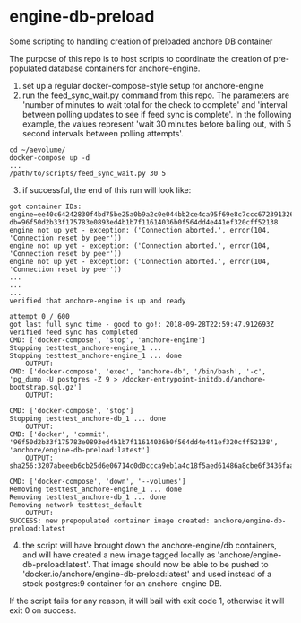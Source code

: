 # engine-db-preload
Some scripting to handling creation of preloaded anchore DB container

The purpose of this repo is to host scripts to coordinate the creation of pre-populated database containers for anchore-engine.

1) set up a regular docker-compose-style setup for anchore-engine
2) run the feed_sync_wait.py command from this repo.  The parameters are 'number of minutes to wait total for the check to complete' and 'interval between polling updates to see if feed sync is complete'.  In the following example, the values represent 'wait 30 minutes before bailing out, with 5 second intervals between polling attempts'.

```
cd ~/aevolume/
docker-compose up -d
...
/path/to/scripts/feed_sync_wait.py 30 5
```

3) if successful, the end of this run will look like:

```
got container IDs: engine=ee40c64242830f4bd75be25a0b9a2c0e044bb2ce4ca95f69e8c7ccc672391326 db=96f50d2b33f175783e0893ed4b1b7f11614036b0f564dd4e441ef320cff52138
engine not up yet - exception: ('Connection aborted.', error(104, 'Connection reset by peer'))
engine not up yet - exception: ('Connection aborted.', error(104, 'Connection reset by peer'))
engine not up yet - exception: ('Connection aborted.', error(104, 'Connection reset by peer'))
...
...
...
verified that anchore-engine is up and ready

attempt 0 / 600
got last full sync time - good to go!: 2018-09-28T22:59:47.912693Z
verified feed sync has completed
CMD: ['docker-compose', 'stop', 'anchore-engine']
Stopping testtest_anchore-engine_1 ... 
Stopping testtest_anchore-engine_1 ... done
	OUTPUT: 
CMD: ['docker-compose', 'exec', 'anchore-db', '/bin/bash', '-c', 'pg_dump -U postgres -Z 9 > /docker-entrypoint-initdb.d/anchore-bootstrap.sql.gz']
	OUTPUT: 

CMD: ['docker-compose', 'stop']
Stopping testtest_anchore-db_1 ... done
	OUTPUT: 
CMD: ['docker', 'commit', '96f50d2b33f175783e0893ed4b1b7f11614036b0f564dd4e441ef320cff52138', 'anchore/engine-db-preload:latest']
	OUTPUT: sha256:3207abeeeb6cb25d6e06714c0d0ccca9eb1a4c18f5aed61486a8cbe6f3436faa

CMD: ['docker-compose', 'down', '--volumes']
Removing testtest_anchore-engine_1 ... done
Removing testtest_anchore-db_1 ... done
Removing network testtest_default
	OUTPUT: 
SUCCESS: new prepopulated container image created: anchore/engine-db-preload:latest
```

4) the script will have brought down the anchore-engine/db containers, and will have created a new image tagged locally as 'anchore/engine-db-preload:latest'.  That image should now be able to be pushed to 'docker.io/anchore/engine-db-preload:latest' and used instead of a stock postgres:9 container for an anchore-engine DB.

If the script fails for any reason, it will bail with exit code 1, otherwise it will exit 0 on success.
